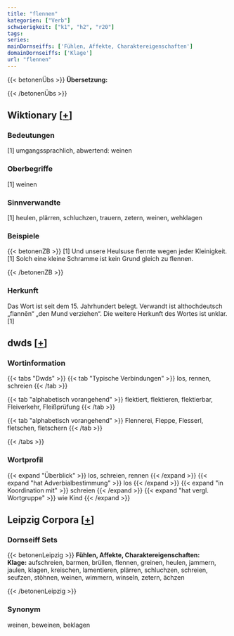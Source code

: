 ```yaml
---
title: "flennen"
kategorien: ["Verb"]
schwierigkeit: ["k1", "h2", "r20"]
tags:
series:
mainDornseiffs: ['Fühlen, Affekte, Charaktereigenschaften']
domainDornseiffs: ['Klage']
url: "flennen"
---
```


{{< betonenÜbs >}}
**Übersetzung:**  
  
{{< /betonenÜbs >}}

## Wiktionary [[+](https://de.wiktionary.org/wiki/flennen)]

### Bedeutungen
[1] umgangssprachlich, abwertend: weinen  

### Oberbegriffe
[1] weinen  

### Sinnverwandte
[1] heulen, plärren, schluchzen, trauern, zetern, weinen, wehklagen  

### Beispiele
{{< betonenZB >}}
[1] Und unsere Heulsuse flennte wegen jeder Kleinigkeit.  
[1] Solch eine kleine Schramme ist kein Grund gleich zu flennen.  

{{< /betonenZB >}}
### Herkunft
Das Wort ist seit dem 15. Jahrhundert belegt. Verwandt ist althochdeutsch „flannēn“ „den Mund verziehen“. Die weitere Herkunft des Wortes ist unklar.[1]  



## dwds [[+](https://www.dwds.de/wb/flennen)]

### Wortinformation
{{< tabs "Dwds" >}}
{{< tab "Typische Verbindungen" >}}
los, rennen, schreien
{{< /tab >}}

{{< tab "alphabetisch vorangehend" >}}
flektiert, flektieren, flektierbar, Fleiverkehr, Fleißprüfung
{{< /tab >}}

{{< tab "alphabetisch vorangehend" >}}
Flennerei, Fleppe, Flesserl, fletschen, fletschern
{{< /tab >}}

{{< /tabs >}}

### Wortprofil
{{< expand "Überblick" >}} los, schreien, rennen {{< /expand >}}
{{< expand "hat Adverbialbestimmung" >}} los {{< /expand >}}
{{< expand "in Koordination mit" >}} schreien {{< /expand >}}
{{< expand "hat vergl. Wortgruppe" >}} wie Kind {{< /expand >}}

## Leipzig Corpora [[+](https://corpora.uni-leipzig.de/en/res?word=flennen&corpusId=deu_newscrawl-public_2018)]

### Dornseiff Sets
{{< betonenLeipzig >}}
**Fühlen, Affekte, Charaktereigenschaften:**  
**Klage:** aufschreien, barmen, brüllen, flennen, greinen, heulen, jammern, jaulen, klagen, kreischen, lamentieren, plärren, schluchzen, schreien, seufzen, stöhnen, weinen, wimmern, winseln, zetern, ächzen  

{{< /betonenLeipzig >}}

### Synonym
weinen, beweinen, beklagen

